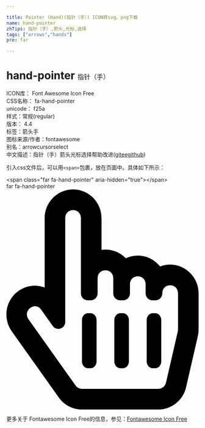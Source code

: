 ```yaml
---

title: Pointer (Hand)(指针（手）) ICON转svg、png下载
name: hand-pointer
zhTips: 指针（手）,箭头,光标,选择
tags: ["arrows","hands"]
pre: far

---
```


# hand-pointer  <small style="font-size: 60%;font-weight: 100">指针（手）</small>


<div class="detail-page">
<p>
<span>
ICON库：
<span class="badge-secondary badge">Font Awesome Icon Free</span> 
</span>
<br/>
<span>
CSS名称：
<span class="badge-secondary badge">fa-hand-pointer</span> 
</span>
<br/>
<span>
unicode：
<span class="badge-secondary badge">f25a</span> 
<copy-btn content='f25a' btn-title=""></copy-btn>
<copy-btn :content='String.fromCodePoint(parseInt("f25a", 16))' btn-title="复制U"></copy-btn>
</span><br/><span>样式：<span class="badge-light badge">常规(regular)</span></span>
<br/>
<span>
版本：
<span class="badge-secondary badge">4.4</span> 
</span><br/><span>标签：<span class="badge-light badge"><router-link to="/tags/arrows.html">箭头</router-link></span><span class="badge-light badge"><router-link to="/tags/hands.html">手</router-link></span></span>
<br/>
<span>图标来源/作者：<span class="badge-light badge">fontawesome</span></span> 
<br/>
<span>别名：<span class="badge-light badge">arrow</span><span class="badge-light badge">cursor</span><span class="badge-light badge">select</span></span><br/><span class="zh-detail">中文描述：<span class="badge-primary badge">指针（手）</span><span class="badge-primary badge">箭头</span><span class="badge-primary badge">光标</span><span class="badge-primary badge">选择</span><span class="help-link"><span>帮助改进</span>(<a href="https://gitee.com/liuwave/icon-helper/edit/master/json/fontawesome/regular/hand-pointer.json" target="_blank" rel="noopener noreferrer">gitee</a><a href="https://github.com/liuwave/icon-helper/edit/master/json/fontawesome/regular/hand-pointer.json" target="_blank" rel="noopener noreferrer">github</a></span>)</span><br/>
</p>
</div>
<div class="alert alert-dark">
  <i class="far fa-hand-pointer fa-xs"></i>
  <i class="far fa-hand-pointer fa-sm"></i>
  <i class="far fa-hand-pointer fa-lg"></i>
  <i class="far fa-hand-pointer fa-2x"></i>
  <i class="far fa-hand-pointer fa-3x"></i>
  <i class="far fa-hand-pointer fa-5x"></i>
  <i class="far fa-hand-pointer fa-7x"></i>
</div>
<div>
  <p>引入css文件后，可以用<code>&lt;span&gt;</code>包裹，放在页面中。具体如下所示：    
  </p>
  <div class="alert alert-primary" style="font-size: 14px">
    &lt;span class="far fa-hand-pointer" aria-hidden="true"&gt;&lt;/span&gt;
    <copy-btn content='<span class="far fa-hand-pointer" aria-hidden="true"></span>'></copy-btn>
  </div>
  <div class="alert alert-secondary">
    <i class="far fa-hand-pointer"
    style="font-size: 24px"
    aria-hidden="true"></i> far fa-hand-pointer
    <copy-btn content="far fa-hand-pointer" btn-title="复制图标名称"></copy-btn>
  </div>
</div>
<div id="svg" class="svg-wrap">
<svg xmlns="http://www.w3.org/2000/svg" viewBox="0 0 448 512"><path d="M358.182 179.361c-19.493-24.768-52.679-31.945-79.872-19.098-15.127-15.687-36.182-22.487-56.595-19.629V67c0-36.944-29.736-67-66.286-67S89.143 30.056 89.143 67v161.129c-19.909-7.41-43.272-5.094-62.083 8.872-29.355 21.795-35.793 63.333-14.55 93.152l109.699 154.001C134.632 501.59 154.741 512 176 512h178.286c30.802 0 57.574-21.5 64.557-51.797l27.429-118.999A67.873 67.873 0 0 0 448 326v-84c0-46.844-46.625-79.273-89.818-62.639zM80.985 279.697l27.126 38.079c8.995 12.626 29.031 6.287 29.031-9.283V67c0-25.12 36.571-25.16 36.571 0v175c0 8.836 7.163 16 16 16h6.857c8.837 0 16-7.164 16-16v-35c0-25.12 36.571-25.16 36.571 0v35c0 8.836 7.163 16 16 16H272c8.837 0 16-7.164 16-16v-21c0-25.12 36.571-25.16 36.571 0v21c0 8.836 7.163 16 16 16h6.857c8.837 0 16-7.164 16-16 0-25.121 36.571-25.16 36.571 0v84c0 1.488-.169 2.977-.502 4.423l-27.43 119.001c-1.978 8.582-9.29 14.576-17.782 14.576H176c-5.769 0-11.263-2.878-14.697-7.697l-109.712-154c-14.406-20.223 14.994-42.818 29.394-22.606zM176.143 400v-96c0-8.837 6.268-16 14-16h6c7.732 0 14 7.163 14 16v96c0 8.837-6.268 16-14 16h-6c-7.733 0-14-7.163-14-16zm75.428 0v-96c0-8.837 6.268-16 14-16h6c7.732 0 14 7.163 14 16v96c0 8.837-6.268 16-14 16h-6c-7.732 0-14-7.163-14-16zM327 400v-96c0-8.837 6.268-16 14-16h6c7.732 0 14 7.163 14 16v96c0 8.837-6.268 16-14 16h-6c-7.732 0-14-7.163-14-16z"/></svg>
</div>
<detail full-name='fa-hand-pointer'></detail>
    
<div><p>更多关于  Fontawesome Icon Free的信息，参见：<a target="_blank" href="https://iconhelper.cn/fontawesome.html">Fontawesome Icon Free</a>
</p></div>
